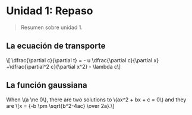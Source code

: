 <script type="text/x-mathjax-config">
   MathJax.Hub.Config({
     tex2jax: {
       skipTags: ['script', 'noscript', 'style', 'textarea', 'pre'],
       inlineMath: [['$','$']]
     }
   });
</script>
<script src="https://cdn.mathjax.org/mathjax/latest/MathJax.js?config=TeX-AMS-MML_HTMLorMML" type="text/javascript"></script>



# Unidad 1: Repaso

> Resumen sobre unidad 1.


## La ecuación de transporte

<p>
  \[ \dfrac{\partial c}{\partial t} = - u \dfrac{\partial c}{\partial x}   +\dfrac{\partial^2 c}{\partial x^2} - \lambda c\]
</p>

## La función gaussiana

<p>
  When \(a \ne 0\), there are two solutions to \(ax^2 + bx + c = 0\) and they are
  \[x = {-b \pm \sqrt{b^2-4ac} \over 2a}.\]
</p>

